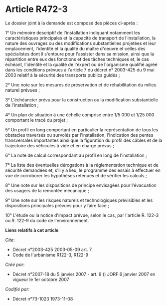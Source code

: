 # Article R472-3

Le dossier joint à la demande est composé des pièces ci-après :

1° Un mémoire descriptif de l'installation indiquant notamment les caractéristiques principales et la capacité de transport
de l'installation, la nature des ouvrages ou des modifications substantielles projetées et leur emplacement, l'identité et la
qualité du maître d'oeuvre et celles des spécialistes dont il s'entoure pour l'assister dans sa mission, ainsi que la
répartition entre eux des fonctions et des tâches techniques et, le cas échéant, l'identité et la qualité de l'expert ou de
l'organisme qualifié agréé dans les conditions prévues à l'article 7 du décret n° 2003-425 du 9 mai 2003 relatif à la
sécurité des transports publics guidés ;

2° Une note sur les mesures de préservation et de réhabilitation du milieu naturel prévues ;

3° L'échéancier prévu pour la construction ou la modification substantielle de l'installation ;

4° Un plan de situation à une échelle comprise entre 1/5 000 et 1/25 000 comportant le tracé du projet ;

5° Un profil en long comportant en particulier la représentation de tous les obstacles traversés ou survolés par
l'installation, l'indication des pentes transversales importantes ainsi que la figuration du profil des câbles et de la
trajectoire des véhicules à vide et en charge prévus ;

6° La note de calcul correspondant au profil en long de l'installation ;

7° La liste des éventuelles dérogations à la réglementation technique et de sécurité demandées et, s'il y a lieu, le
programme des essais à effectuer en vue de corroborer les hypothèses retenues et de vérifier les calculs ;

8° Une note sur les dispositions de principe envisagées pour l'évacuation des usagers de la remontée mécanique ;

9° Une note sur les risques naturels et technologiques prévisibles et les dispositions principales prévues pour y faire
face ;

10° L'étude ou la notice d'impact prévue, selon le cas, par l'article R. 122-3 ou R. 122-9 du code de l'environnement.

**Liens relatifs à cet article**

_Cite_:

  - Décret n°2003-425 2003-05-09 art. 7
  - Code de l'urbanisme R122-3, R122-9

_Créé par_:

  - Décret n°2007-18 du 5 janvier 2007 - art. 9 () JORF 6 janvier 2007 en vigueur le 1er octobre 2007

_Codifié par_:

  - Décret n°73-1023 1973-11-08
